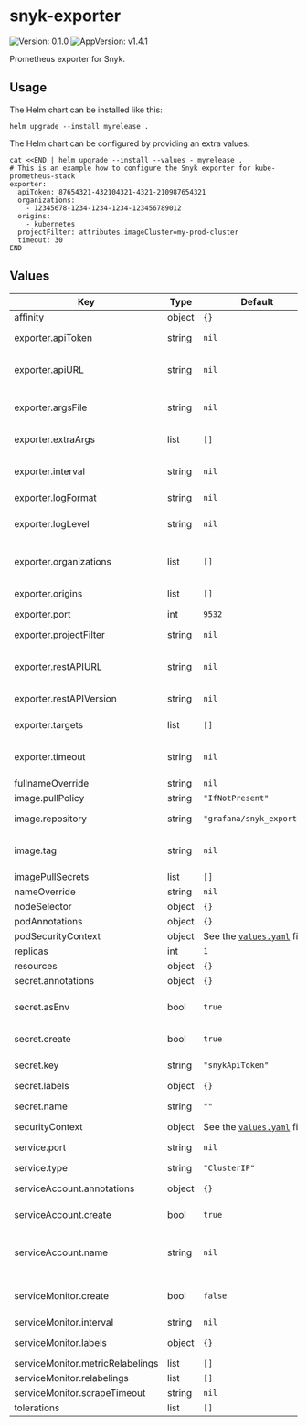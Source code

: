 # snyk-exporter

![Version: 0.1.0](https://img.shields.io/badge/Version-0.1.0-informational?style=flat-square) ![AppVersion: v1.4.1](https://img.shields.io/badge/AppVersion-v1.4.1-informational?style=flat-square)

Prometheus exporter for Snyk.

## Usage

The Helm chart can be installed like this:

```shell
helm upgrade --install myrelease .
```

The Helm chart can be configured by providing an extra values:

```shell
cat <<END | helm upgrade --install --values - myrelease .
# This is an example how to configure the Snyk exporter for kube-prometheus-stack
exporter:
  apiToken: 87654321-432104321-4321-210987654321
  organizations:
    - 12345678-1234-1234-1234-123456789012
  origins:
    - kubernetes
  projectFilter: attributes.imageCluster=my-prod-cluster
  timeout: 30
END
```

## Values

| Key | Type | Default | Description |
|-----|------|---------|-------------|
| affinity | object | `{}` | Pod affinity |
| exporter.apiToken | string | `nil` | Snyk API token. This must be provided if `secret.create: true`. |
| exporter.apiURL | string | `nil` | Snyk API URL (legacy). If not specified, `https://snyk.io/api/v1` is used by default. |
| exporter.argsFile | string | `nil` | Path to the file containing commandline arguments insude the container |
| exporter.extraArgs | list | `[]` | List of extra command line arguments to pass to the exporter |
| exporter.interval | string | `nil` | Polling interval for requesting data from Snyk API in seconds. If not specified, `600` is used by default. |
| exporter.logFormat | string | `nil` | Log target and format |
| exporter.logLevel | string | `nil` | Log level (`debug`, `info`, `warn`, `error` or `fatal`). If not set, `info` is used by default. |
| exporter.organizations | list | `[]` | List of Snyk organization IDs. If not specified, all organizations will be scraped. |
| exporter.origins | list | `[]` | List of Snyk project origins. If not specified, all origins will be scraped. |
| exporter.port | int | `9532` | Metrics port number for the exporter |
| exporter.projectFilter | string | `nil` | Project filter (e.g. `attributes.imageCluster=mycluster`) |
| exporter.restAPIURL | string | `nil` | Snyk REST API URL. If not specified, `https://api.snyk.io/rest` is used by default. |
| exporter.restAPIVersion | string | `nil` | Snyk REST API Version. If not set, `2023-06-22` is used by default. |
| exporter.targets | list | `[]` | List of Snyk targets. If not specified, all targets will be scraped. |
| exporter.timeout | string | `nil` | Timeout for requests against Snyk API in seconds. If not specified, `10` is used by default. |
| fullnameOverride | string | `nil` | Helm chart full name override |
| image.pullPolicy | string | `"IfNotPresent"` | Docker image pull policy |
| image.repository | string | `"grafana/snyk_exporter"` | Docker image registry where the Docker image resides |
| image.tag | string | `nil` | Docker image tag. If not specified, the chart `appVersion` is used by default. |
| imagePullSecrets | list | `[]` | List of Docker image pull sercrets |
| nameOverride | string | `nil` | Helm chart name override |
| nodeSelector | object | `{}` | Node selector |
| podAnnotations | object | `{}` | Pod annotations |
| podSecurityContext | object | See the [`values.yaml`](values.yaml) file | Pod security context |
| replicas | int | `1` | Number of replicas to run |
| resources | object | `{}` | Pod resources |
| secret.annotations | object | `{}` |  |
| secret.asEnv | bool | `true` | Whether the Snyk API token from the secret should be used as environment variable |
| secret.create | bool | `true` | Whether the secret holding the Snyk API key will be created or not |
| secret.key | string | `"snykApiToken"` | Key under which the Snyk API key will be stored in the Secret |
| secret.labels | object | `{}` | Labels for the secret |
| secret.name | string | `""` | Name of the secret. Automatically generated if not set. |
| securityContext | object | See the [`values.yaml`](values.yaml) file | Container security context |
| service.port | string | `nil` | Service port. If not specified, the `exporter.port` is used by default. |
| service.type | string | `"ClusterIP"` | Service type |
| serviceAccount.annotations | object | `{}` | Annotations to add to the service account |
| serviceAccount.create | bool | `true` | Specifies whether a service account should be created |
| serviceAccount.name | string | `nil` | The name of the service account to use. If not set and create is true, a name is generated using the fullname template |
| serviceMonitor.create | bool | `false` | Whether the Prometheus `ServiceMonitor` will be created or not |
| serviceMonitor.interval | string | `nil` | Metrics scrape interval |
| serviceMonitor.labels | object | `{}` | Labels applied to the `ServiceMonitor` resource |
| serviceMonitor.metricRelabelings | list | `[]` | List of metric relabelings |
| serviceMonitor.relabelings | list | `[]` | List of relabelings |
| serviceMonitor.scrapeTimeout | string | `nil` | Metrics scrape timeout |
| tolerations | list | `[]` | Pod tolerations |
